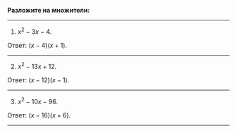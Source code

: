 **Разложите на множители:**

--- ---

1) $x^2 - 3x - 4$.

Ответ: $(x - 4) (x + 1)$.

--- ---

2) $x^2 - 13x + 12$.

Ответ: $(x - 12) (x - 1)$.

--- ---

3) $x^2 - 10x - 96$.

Ответ: $(x - 16) (x + 6)$.

--- ---
